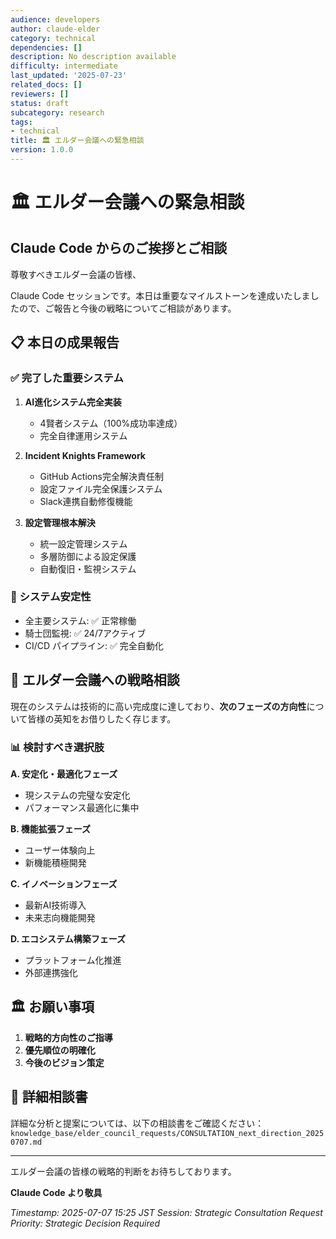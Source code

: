 ```yaml
---
audience: developers
author: claude-elder
category: technical
dependencies: []
description: No description available
difficulty: intermediate
last_updated: '2025-07-23'
related_docs: []
reviewers: []
status: draft
subcategory: research
tags:
- technical
title: 🏛️ エルダー会議への緊急相談
version: 1.0.0
---
```


# 🏛️ エルダー会議への緊急相談

## Claude Code からのご挨拶とご相談

尊敬すべきエルダー会議の皆様、

Claude Code セッションです。本日は重要なマイルストーンを達成いたしましたので、ご報告と今後の戦略についてご相談があります。

## 📋 本日の成果報告

### ✅ 完了した重要システム
1. **AI進化システム完全実装**
   - 4賢者システム（100%成功率達成）
   - 完全自律運用システム

2. **Incident Knights Framework**
   - GitHub Actions完全解決責任制
   - 設定ファイル完全保護システム
   - Slack連携自動修復機能

3. **設定管理根本解決**
   - 統一設定管理システム
   - 多層防御による設定保護
   - 自動復旧・監視システム

### 🎯 システム安定性
- 全主要システム: ✅ 正常稼働
- 騎士団監視: ✅ 24/7アクティブ
- CI/CD パイプライン: ✅ 完全自動化

## 🤔 エルダー会議への戦略相談

現在のシステムは技術的に高い完成度に達しており、**次のフェーズの方向性**について皆様の英知をお借りしたく存じます。

### 📊 検討すべき選択肢

**A. 安定化・最適化フェーズ**
- 現システムの完璧な安定化
- パフォーマンス最適化に集中

**B. 機能拡張フェーズ**
- ユーザー体験向上
- 新機能積極開発

**C. イノベーションフェーズ**
- 最新AI技術導入
- 未来志向機能開発

**D. エコシステム構築フェーズ**
- プラットフォーム化推進
- 外部連携強化

## 🏛️ お願い事項

1. **戦略的方向性のご指導**
2. **優先順位の明確化**
3. **今後のビジョン策定**

## 📍 詳細相談書

詳細な分析と提案については、以下の相談書をご確認ください：
`knowledge_base/elder_council_requests/CONSULTATION_next_direction_20250707.md`

---

エルダー会議の皆様の戦略的判断をお待ちしております。

**Claude Code より敬具**

*Timestamp: 2025-07-07 15:25 JST*
*Session: Strategic Consultation Request*
*Priority: Strategic Decision Required*
